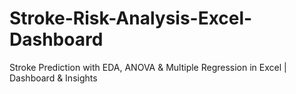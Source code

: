 # Stroke-Risk-Analysis-Excel-Dashboard
Stroke Prediction with EDA, ANOVA &amp; Multiple Regression in Excel | Dashboard &amp; Insights
